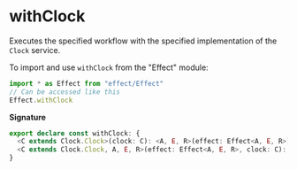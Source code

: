 # withClock

Executes the specified workflow with the specified implementation of the
`Clock` service.

To import and use `withClock` from the "Effect" module:

```ts
import * as Effect from "effect/Effect"
// Can be accessed like this
Effect.withClock
```

**Signature**

```ts
export declare const withClock: {
  <C extends Clock.Clock>(clock: C): <A, E, R>(effect: Effect<A, E, R>) => Effect<A, E, R>
  <C extends Clock.Clock, A, E, R>(effect: Effect<A, E, R>, clock: C): Effect<A, E, R>
}
```
